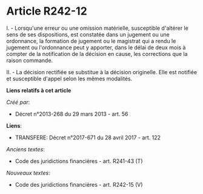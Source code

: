 # Article R242-12

I. - Lorsqu'une erreur ou une omission matérielle, susceptible d'altérer le sens de ses dispositions, est constatée dans un
jugement ou une ordonnance, la formation de jugement ou le magistrat qui a rendu le jugement ou l'ordonnance peut y apporter,
dans le délai de deux mois à compter de la notification de la décision en cause, les corrections que la raison commande. 

II. - La décision rectifiée se substitue à la décision originelle. Elle est notifiée et susceptible d'appel selon les mêmes
modalités.

**Liens relatifs à cet article**

_Créé par_:

  - Décret n°2013-268 du 29 mars 2013 - art. 56

**Liens**:

  - TRANSFERE: Décret n°2017-671 du 28 avril 2017 - art. 122

_Anciens textes_:

  - Code des juridictions financières - art. R241-43 (T)

_Nouveaux textes_:

  - Code des juridictions financières - art. R242-15 (V)
